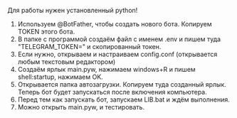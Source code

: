 Для работы нужен установленный python!
1. Используем @BotFather, чтобы создать нового бота. Копируем TOKEN этого бота.
2. В папке с программой создаём файл с именем .env и пишем туда "TELEGRAM_TOKEN=" и скопированный токен.
3. Если нужно, открываем и настраиваем config.conf (открывается любым текстовым редактором)
4. Создаём ярлык main.pyw, нажимаем windows+R и пишем shell:startup, нажимаем OK.
5. Открывается папка автозагрузки. Копируем туда созданный ярлык. Теперь бот будет запускаться после включения компьютера.
6. Перед тем как запускать бот, запускаем LIB.bat и ждём выполнения.
7. Можно открыть main.pyw, и тестировать.

